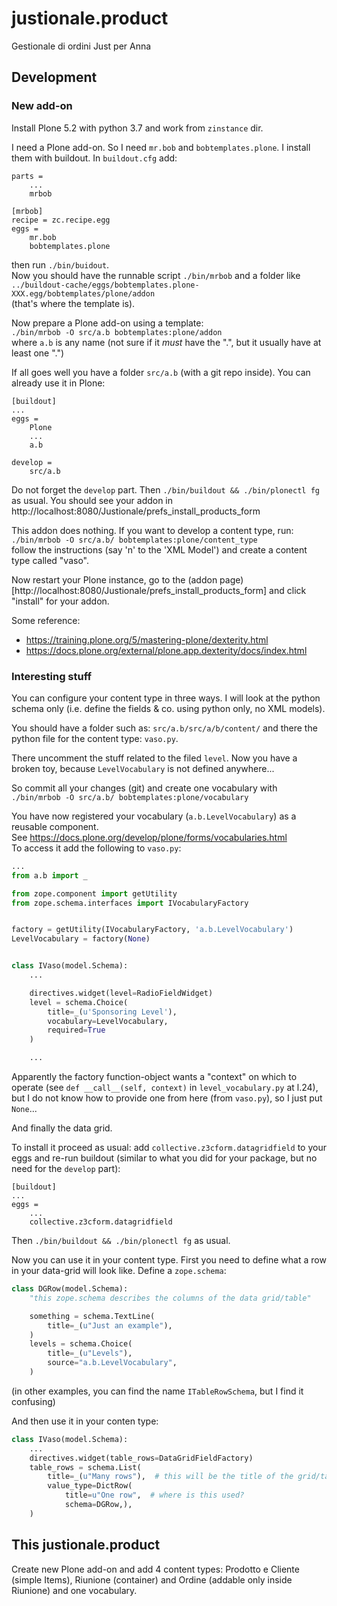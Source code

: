 # justionale.product

Gestionale di ordini Just per Anna

## Development

### New add-on

Install Plone 5.2 with python 3.7 and work from `zinstance` dir.

I need a Plone add-on. So I need `mr.bob` and `bobtemplates.plone`.
I install them with buildout. In `buildout.cfg` add:
```
parts =
    ...
    mrbob

[mrbob]
recipe = zc.recipe.egg
eggs =
    mr.bob
    bobtemplates.plone
```
then run `./bin/buidout`.\
Now you should have the runnable script `./bin/mrbob` and a folder like\
`../buildout-cache/eggs/bobtemplates.plone-XXX.egg/bobtemplates/plone/addon`\
(that's where the template is).

Now prepare a Plone add-on using a template:\
`./bin/mrbob -O src/a.b bobtemplates:plone/addon`\
where `a.b` is any name (not sure if it _must_ have the ".", but it
usually have at least one ".")

If all goes well you have a folder `src/a.b` (with a git repo inside).
You can already use it in Plone:
```
[buildout]
...
eggs =
    Plone
    ...
    a.b

develop =
    src/a.b

```
Do not forget the `develop` part.
Then `./bin/buildout && ./bin/plonectl fg` as usual.
You should see your addon in
http://localhost:8080/Justionale/prefs_install_products_form

This addon does nothing. If you want to develop a content type, run:\
`./bin/mrbob -O src/a.b/ bobtemplates:plone/content_type`\
follow the instructions (say 'n' to the 'XML Model') and create a content type called "vaso".

Now restart your Plone instance, go to the
 (addon page)[http://localhost:8080/Justionale/prefs_install_products_form]
 and click "install" for your addon.

Some reference:
* https://training.plone.org/5/mastering-plone/dexterity.html
* https://docs.plone.org/external/plone.app.dexterity/docs/index.html

### Interesting stuff

You can configure your content type in three ways. I will look at the
python schema only (i.e. define the fields & co. using python only, no
XML models).

You should have a folder such as: `src/a.b/src/a/b/content/` and there
the python file for the content type: `vaso.py`.

There uncomment the stuff related to the filed `level`.
Now you have a broken toy, because `LevelVocabulary` is not defined anywhere...

So commit all your changes (git) and create one vocabulary with\
`./bin/mrbob -O src/a.b/ bobtemplates:plone/vocabulary`

You have now registered your vocabulary (`a.b.LevelVocabulary`) as a reusable component.\
See https://docs.plone.org/develop/plone/forms/vocabularies.html \
To access it add the following to `vaso.py`:
```python
...
from a.b import _

from zope.component import getUtility
from zope.schema.interfaces import IVocabularyFactory


factory = getUtility(IVocabularyFactory, 'a.b.LevelVocabulary')
LevelVocabulary = factory(None)


class IVaso(model.Schema):
    ...

    directives.widget(level=RadioFieldWidget)
    level = schema.Choice(
        title=_(u'Sponsoring Level'),
        vocabulary=LevelVocabulary,
        required=True
    )

    ...
```

Apparently the factory function-object wants a "context" on which to
operate (see `def __call__(self, context)` in `level_vocabulary.py` at
l.24), but I do not know how to provide one from here (from
`vaso.py`), so I just put `None`...


And finally the data grid.

To install it proceed as usual: add
`collective.z3cform.datagridfield` to your eggs and re-run buildout
(similar to what you did for your package, but no need for the
`develop` part):
```
[buildout]
...
eggs =
    ...
    collective.z3cform.datagridfield

```
Then `./bin/buildout && ./bin/plonectl fg` as usual.

Now you can use it in your content type.
First you need to define what a row in your data-grid will look like.
Define a `zope.schema`:
```python
class DGRow(model.Schema):
    "this zope.schema describes the columns of the data grid/table"

    something = schema.TextLine(
        title=_(u"Just an example"),
    )
    levels = schema.Choice(
        title=_(u"Levels"),
        source="a.b.LevelVocabulary",
    )
```
(in other examples, you can find the name `ITableRowSchema`, but I find it confusing)

And then use it in your conten type:
```python
class IVaso(model.Schema):
    ...
    directives.widget(table_rows=DataGridFieldFactory)
    table_rows = schema.List(
        title=_(u"Many rows"),  # this will be the title of the grid/table
        value_type=DictRow(
            title=u"One row",  # where is this used?
            schema=DGRow,),
    )
```

## This justionale.product

Create new Plone add-on and add 4 content types:
Prodotto e Cliente (simple Items), Riunione (container) and Ordine
(addable only inside Riunione) and one vocabulary.
